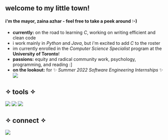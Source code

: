 ## welcome to my little town!
#### i'm the mayor, zaina azhar - feel free to take a peek around :-)
- **currently:** on the road to learning *C*, working on writing efficient and clean code
- i work mainly in *Python* and *Java*, but i'm excited to add *C* to the roster
- im currently enrolled in the *Computer Science Specialist* program at the **University of Toronto**!
- **passions:** equity and radical community work, psychology, programming, and reading :]
- **on the lookout:** for ✨ *Summer 2022 Software Engineering Internships* ✨
![](https://i.pinimg.com/564x/97/21/72/972172fc179bb9ef30e550d696a569c5.jpg)
## ✧ tools ✧
![](https://img.shields.io/badge/​-Python-<COLOR>?style=flat&logo=python&logoColor=white) ![](https://img.shields.io/badge/​-Java-<COLOR>?style=flat&logo=java&logoColor=white)  ![](https://img.shields.io/badge/​-Github-fa0?style=flat&logo=github&logoColor=white)

## ✧ connect ✧
[![](https://img.shields.io/badge/LinkedIn-0a66c2?style=flat&logo=linkedin&logoColor=white)](https://www.linkedin.com/in/zaina-a-257671174)
